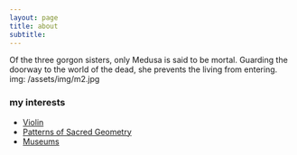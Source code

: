 ```yaml
---
layout: page
title: about
subtitle: 
---    
```


Of the three gorgon sisters, only Medusa is said to be mortal. Guarding the doorway to the world of the dead, she prevents the living from entering.  
img: /assets/img/m2.jpg  

### my interests 
- [Violin](https://www.youtube.com/watch?v=IDcuiZznRVM)  
- [Patterns of Sacred Geometry](https://www.youtube.com/watch?v=Mynr7uik5-0)  
- [Museums](https://www.metmuseum.org/exhibitions/current-exhibitions) 




